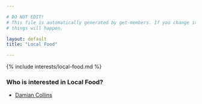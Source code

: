 ```yaml
---

# DO NOT EDIT!
# This file is automatically generated by get-members. If you change it, bad
# things will happen.

layout: default
title: "Local Food"

---
```


{% include interests/local-food.md %}

### Who is interested in Local Food?


* [Damian Collins](members/damian-collins.html)
